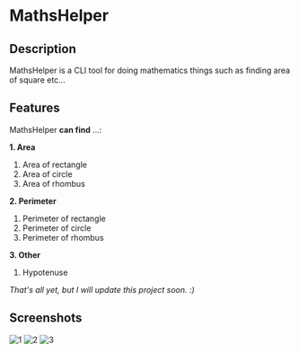 # MathsHelper

## Description
MathsHelper is a CLI tool for doing mathematics things such as finding area of square etc...

## Features
MathsHelper **can find** ...:

**1. Area**
1. Area of rectangle
2. Area of circle
3. Area of rhombus

**2. Perimeter**
1. Perimeter of rectangle
2. Perimeter of circle
3. Perimeter of rhombus

**3. Other**
1. Hypotenuse

*That's all yet, but I will update this project soon. :)*

## Screenshots
![1](https://github.com/user-attachments/assets/0bbc9e29-3867-431f-9b57-22a00d37660d)
![2](https://github.com/user-attachments/assets/38f0dbcd-9357-4290-9a8d-fe4dc4ee16f7)
![3](https://github.com/user-attachments/assets/8ccfca27-14a3-41c6-b74c-b42eb61051b8)
